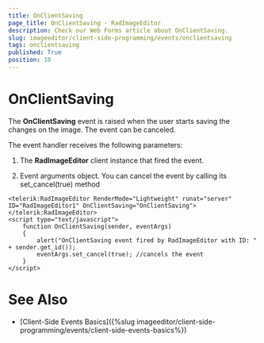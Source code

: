 ```yaml
---
title: OnClientSaving
page_title: OnClientSaving - RadImageEditor
description: Check our Web Forms article about OnClientSaving.
slug: imageeditor/client-side-programming/events/onclientsaving
tags: onclientsaving
published: True
position: 10
---
```


# OnClientSaving





The **OnClientSaving** event is raised when the user starts saving the changes on the image. The event can be canceled.

The event handler receives the following parameters:

1. The **RadImageEditor** client instance that fired the event.

1. Event arguments object. You can cancel the event by calling its set_cancel(true) method

````ASP.NET
<telerik:RadImageEditor RenderMode="Lightweight" runat="server" ID="RadImageEditor1" OnClientSaving="OnClientSaving"></telerik:RadImageEditor>
<script type="text/javascript">
    function OnClientSaving(sender, eventArgs)
    {
        alert("OnClientSaving event fired by RadImageEditor with ID: " + sender.get_id());
        eventArgs.set_cancel(true); //cancels the event
    }
</script>
````



# See Also

 * [Client-Side Events Basics]({%slug imageeditor/client-side-programming/events/client-side-events-basics%})
